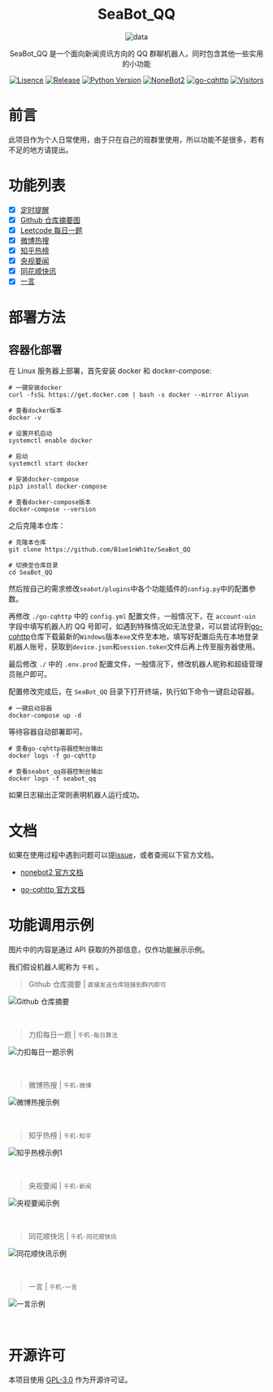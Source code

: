 <div align="center">

# SeaBot_QQ

![data](https://socialify.git.ci/B1ue1nWh1te/SeaBot_QQ/image?description=1&font=Rokkitt&forks=1&issues=1&language=1&logo=https%3A%2F%2Fimg.seaeye.cn%2Fimg%2Fseaeye%2Flogo.png&owner=1&pattern=Circuit%20Board&stargazers=1&theme=Light)

SeaBot_QQ 是一个面向新闻资讯方向的 QQ 群聊机器人，同时包含其他一些实用的小功能

[![Lisence](https://img.shields.io/github/license/B1ue1nWh1te/SeaBot_QQ)](https://github.com/B1ue1nWh1te/SeaBot_QQ/blob/main/LICENSE)
[![Release](https://img.shields.io/github/v/release/B1ue1nWh1te/SeaBot_QQ?include_prereleases)](https://github.com/B1ue1nWh1te/SeaBot_QQ/releases/)
[![Python Version](https://img.shields.io/badge/python-3.9+-blue)](https://www.python.org/)
[![NoneBot2](https://img.shields.io/badge/nonebot2-red)](https://github.com/nonebot/nonebot2)
[![go-cqhttp](https://img.shields.io/badge/gocqhttp-purple)](https://github.com/Mrs4s/go-cqhttp)
[![Visitors](https://visitor-badge.glitch.me/badge?page_id=B1ue1nWh1te-SeaBot_QQ&left_color=gray&right_color=orange)](https://github.com/B1ue1nWh1te/SeaBot_QQ)

</div>

# 前言

此项目作为个人日常使用，由于只在自己的班群里使用，所以功能不是很多，若有不足的地方请提出。

# 功能列表

- [x] [定时提醒](seabot/plugins/timed_reminder)
- [x] [Github 仓库摘要图](seabot/plugins/github_reposity_thumbnail)
- [x] [Leetcode 每日一题](seabot/plugins/leetcode_daily)
- [x] [微博热搜](seabot/plugins/hot_news)
- [x] [知乎热榜](seabot/plugins/hot_news)
- [x] [央视要闻](seabot/plugins/hot_news)
- [x] [同花顺快讯](seabot/plugins/hot_news)
- [x] [一言](seabot/plugins/one_saying)

# 部署方法

## 容器化部署

在 Linux 服务器上部署，首先安装 docker 和 docker-compose:

```shell
# 一键安装docker
curl -fsSL https://get.docker.com | bash -s docker --mirror Aliyun

# 查看docker版本
docker -v

# 设置开机启动
systemctl enable docker

# 启动
systemctl start docker

# 安装docker-compose
pip3 install docker-compose

# 查看docker-compose版本
docker-compose --version
```

之后克隆本仓库：

```shell
# 克隆本仓库
git clone https://github.com/B1ue1nWh1te/SeaBot_QQ

# 切换至仓库目录
cd SeaBot_QQ
```

然后按自己的需求修改`seabot/plugins`中各个功能插件的`config.py`中的配置参数。

再修改 `./go-cqhttp` 中的 `config.yml` 配置文件，一般情况下，在 `account-uin` 字段中填写机器人的 QQ 号即可，如遇到特殊情况如无法登录，可以尝试将到[go-cqhttp](https://github.com/Mrs4s/go-cqhttp)仓库下载最新的`Windows`版本`exe`文件至本地，填写好配置后先在本地登录机器人账号，获取到`device.json`和`session.token`文件后再上传至服务器使用。

最后修改 `./` 中的 `.env.prod` 配置文件，一般情况下，修改机器人昵称和超级管理员账户即可。

配置修改完成后，在 `SeaBot_QQ` 目录下打开终端，执行如下命令一键启动容器。

```shell
# 一键启动容器
docker-compose up -d
```

等待容器自动部署即可。

```shell
# 查看go-cqhttp容器控制台输出
docker logs -f go-cqhttp

# 查看seabot_qq容器控制台输出
docker logs -f seabot_qq
```

如果日志输出正常则表明机器人运行成功。

# 文档

如果在使用过程中遇到问题可以提[issue](https://github.com/B1ue1nWh1te/SeaBot_QQ/issues)，或者查阅以下官方文档。

- [nonebot2 官方文档](https://v2.nonebot.dev/guide/)

- [go-cqhttp 官方文档](https://docs.go-cqhttp.org/guide/)

# 功能调用示例

图片中的内容是通过 API 获取的外部信息，仅作功能展示示例。

我们假设机器人昵称为 `千机` 。

> Github 仓库摘要 | `直接发送仓库链接到群内即可`

![Github 仓库摘要](example/github_reposity_thumbnail.jpg)

<br>

> 力扣每日一题 | `千机-每日算法`

![力扣每日一题示例](example/leetcode_daily.jpg)

<br>

> 微博热搜 | `千机-微博`

![微博热搜示例](example/weibo.jpg)

<br>

> 知乎热榜 | `千机-知乎`

![知乎热榜示例1](example/zhihu.jpg)

<br>

> 央视要闻 | `千机-新闻`

![央视要闻示例](example/cctvnews.jpg)

<br>

> 同花顺快讯 | `千机-同花顺快讯`

![同花顺快讯示例](example/tonghuashun.jpg)

<br>

> 一言 | `千机-一言`

![一言示例](example/yiyan.jpg)

<br>

# 开源许可

本项目使用 [GPL-3.0](https://choosealicense.com/licenses/gpl-3.0/) 作为开源许可证。
